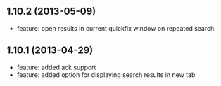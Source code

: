## 1.10.2 (2013-05-09)

  * feature: open results in current quickfix window on repeated search

## 1.10.1 (2013-04-29)

  * feature: added ack support
  * feature: added option for displaying search results in new tab
